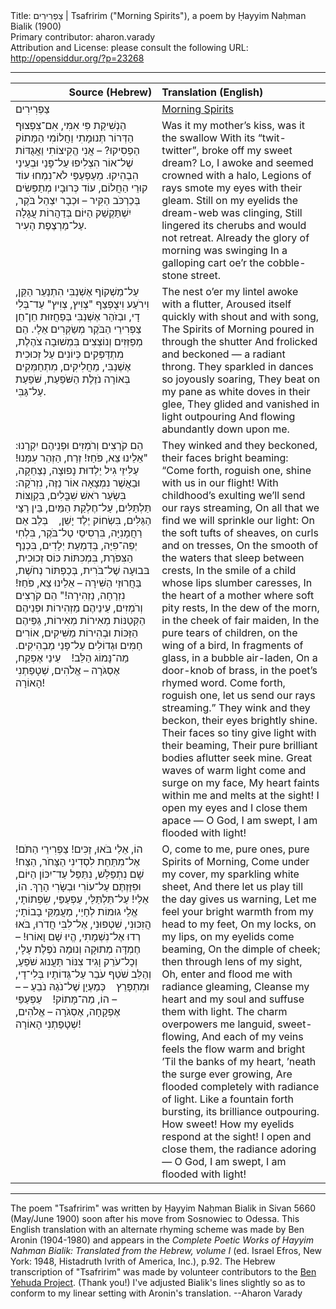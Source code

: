 <html>
<head></head>
<body>
Title: צַפְרִירִים | Tsafririm ("Morning Spirits"), a poem by Ḥayyim Naḥman Bialik (1900)<br />
Primary contributor: aharon.varady<br />
Attribution and License: please consult the following URL: <a href="http://opensiddur.org/?p=23268">http://opensiddur.org/?p=23268</a>
<p />
<hr />

<table style="margin-left: auto;margin-right: auto;" class="draggable">
<thead><tr><th id="x" style="text-align: right;">Source (Hebrew)</th><th style="text-align: left;">Translation (English)</th></tr></thead>
<tbody>
<tr><td style="vertical-align:top;" width="46%">
<div class="liturgy"><span lang="he">
צַפְרִירִים
</span></div></td>
 
<td style="vertical-align:top;" width="53%">
<div class="english">
<u>Morning Spirits</u>
</div></td></tr>


<tr><td style="vertical-align:top;" width="46%">
<div class="liturgy"><span lang="he">
הַנְשִׁיקַת פִּי אִמִּי, אִם־צִפְצוּף הַדְּרוֹר
תְּנוּמָתִי וַחֲלוֹמִי הַמָּתוֹק הַפְסִיקוּ? –
אֲנִי הֱקִיצוֹתִי וַאֲגֻדּוֹת שֶׁל־אוֹר
הִצְלִיפוּ עַל־פָּנַי וּבְעֵינַי הִבְהִיקוּ.
מֵעַפְעַפַּי לֹא־נִמְחוּ עוֹד קוּרֵי הַחֲלוֹם,
עוֹד כְּרוּבָיו מְתַפְּשִׂים בְּכַרְכֹּב הַקִּיר –
וּכְבָר יִצְהַל בֹּקֶר, יִשְׁתַּקְשַׁק הַיּוֹם
בְּדַהֲרוֹת עֲגָלָה עַל־מַרְצֶפֶת הָעִיר.
</span></div></td>
 
<td style="vertical-align:top;" width="53%">
<div class="english">
Was it my mother’s kiss, was it the swallow 
With its “twit-twitter”, broke off my sweet dream?
Lo, I awoke and seemed crowned with a halo,
Legions of rays smote my eyes with their gleam.
Still on my eyelids the dream-web was clinging,
Still lingered its cherubs and would not retreat.
Already the glory of morning was swinging 
In a galloping cart oe’r the cobble-stone street.
</div></td></tr>


<tr><td style="vertical-align:top;" width="46%">
<div class="liturgy"><span lang="he">
עַל־מַשְׁקוֹף אֶשְׁנַבִּי הִתְנַעֵר הַקֵּן,
וִירֹעַע וִיצֻפְצַף "צְוִיץ, צְוִיץ" עַד־בְּלִי דָי,
ובְזֹהַר אֶשְׁנַבִּי בְּפַחֲזוּת חֵן־חֵן
צַפְרִירֵי הַבֹּקֶר מְשַׂקְּרִים אֵלָי.
הֵם מְפַזְּזִים וְנוֹצְצִים בִּמְשׁוּבָה צֹהֶלֶת,
מִתְדַּפְּקִים כְּיוֹנִים עַל זְכוּכִית אֶשְׁנַבִּי,
מַחֲלִיקִים, מִתְחַמְּקִים בְּאוֹרָה נֹזֶלֶת
הַשֹּׁפַעַת, שֹּׁפַעַת עַל־גַּבִּי.
</span></div></td>
 
<td style="vertical-align:top;" width="53%">
<div class="english">
The nest o’er my lintel awoke with a flutter,
Aroused itself quickly with shout and with song,
The Spirits of Morning poured in through the shutter 
And frolicked and beckoned — a radiant throng.
They sparkled in dances so joyously soaring,
They beat on my pane as white doves in their glee,
They glided and vanished in light outpouring 
And flowing abundantly down upon me.
</div></td></tr>


<tr><td style="vertical-align:top;" width="46%">
<div class="liturgy"><span lang="he">
הֵם קֹרְצִים וְרֹמְזִים וּפְנֵיהֶם יִקְרָנוּ:
"אֵלֵינוּ צֵא, פֹּחַז! זְרַח, הַזְהֵר עִמָּנוּ!
עַלִּיזֵי גִיל יַלְדוּת נָפוּצָה, נְצַחֵקָה,
וּבַאֲשֶׁר נִמְצָאָה אוֹר נַזֶּה, נִזְרֹקָה:
בִּשְׂעַר רֹאשׁ שִׁבֳּלִים, בִּקְוֻצּוֹת תַּלְתַּלִּים,
עַל־חֶלְקַת הַמַּיִם, בֵּין רַצֵּי הַגַּלִּים,
בִּשְׂחוֹק יֶלֶד יָשֵׁן, 
&nbsp;&nbsp;&nbsp;בְּלֵב אֵם רַחֲמָנִיָּה,
בִּרְסִיסֵי טַל־בֹּקֶר, בִּלְחִי יְפֵה־פִיָּה,
בְּדִמְעַת יְלָדִים, בִּכְנַף הַצִּפֹּרֶת,
בִּמְכִתּוֹת כּוֹס זְכוּכִית, בּבוּעָה שֶׁל־בֹּרִית,
בְּכַפְתּוֹר נְחֹשֶׁת, בַּחֲרוּזֵי הַשִּׁירָה –
אֵלֵינוּ צֵא, פֹּחַז! נִזְרָחָה, נַזְהִירָה!"
הֵם קֹרְצִים וְרֹמְזִים, עֵינֵיהֶם מַזְהִירוֹת
וּפְנֵיהֶם הַקְּטַנּוֹת מְאִירוֹת מְאִירוֹת,
גַּפֵּיהֶם הַזַּכּוֹת וּבְהִירוֹת מַשִּׁיקִים,
אוֹרִים חַמִּים וּגְדוֹלִים עַל־פָּנַי מַבְהִיקִים.
מַה־נָּמוֹג הַלֵּב! 
&nbsp;&nbsp;&nbsp;עֵינַי אֶפְקַח, אֶסְגֹּרָה –
אֱלֹהִים, שְׁטָפַתְנִי הָאוֹרָה!
</span></div></td>
 
<td style="vertical-align:top;" width="53%">
<div class="english">
They winked and they beckoned, their faces bright beaming: 
“Come forth, roguish one, shine with us in our flight!
With childhood’s exulting we’ll send our rays streaming,
On all that we find we will sprinkle our light:
On the soft tufts of sheaves, on curls and on tresses,
On the smooth of the waters that sleep between crests,
In the smile of a child whose lips slumber caresses,
In the heart of a mother where soft pity rests,
In the dew of the morn, in the cheek of fair maiden,
In the pure tears of children, on the wing of a bird,
In fragments of glass, in a bubble air-laden,
On a door-knob of brass, in the poet’s rhymed word.
Come forth, roguish one, let us send our rays streaming.” 
They wink and they beckon, their eyes brightly shine. 
Their faces so tiny give light with their beaming,
Their pure brilliant bodies aflutter seek mine.
Great waves of warm light come and surge on my face,
My heart faints within me and melts at the sight!
I open my eyes and I close them apace —
O God, I am swept, I am flooded with light!
</div></td></tr>


<tr><td style="vertical-align:top;" width="46%">
<div class="liturgy"><span lang="he">
הוֹ, אֵלַי בֹּאוּ, זַכִּים! צַפְרִירֵי הַתֹּם!
אֶל־מִתַּחַת לִסְדִינִי הַצָּחֹר, הַצָּח!
שָׁם נִתְפַּלַּשׁ, נִתַּפַּל עַד־יִכּוֹן הַיּוֹם,
וּפִזַּזְתֶּם עַל־עוֹרִי וּבְשָׂרִי הָרָךְ.
הוֹ, אֵלַי! עַל־תַּלְתַּלַּי, עַפְעַפַּי, שִׂפְתוֹתָי,
אֱלֵי גוּמוֹת לְחָיַי, מַעֲמַקֵּי בָבוֹתָי;
הֲזִכּוּנִי, שִׁטְפוּנִי, אֶל־לִבִּי חֲדֹרוּ,
בֹּאוּ רְדוּ אֶל־נִשְׁמָתִי, הֱיוּ שָׁם וָאוֹרוּ! –
חֶמְדָּה מְתוּקָה וְנוּמָה נֹפֶלֶת עָלָי,
וְכָל־עֹרֵק וָגִיד צִנּוֹר תַּעֲנוּג שֹׁפֵעַ,
וְהַלֵּב שֹׁטֵף עֹבֵר עַל־גְּדוֹתָיו בְּלִי־דָי,
וּמִתְפָּרֵץ 
&nbsp;&nbsp;&nbsp;כְּמַעְיָן שֶׁל־נֹגַהּ נֹבֵעַ – – –
הוֹ, מַה־מָּתוֹק! 
&nbsp;&nbsp;&nbsp;עַפְעַפַּי אֶפְקָחָה, אֶסְגֹּרָה –
אֱלֹהִים, שְׁטָפַתְנִי הָאוֹרָה!
</span></div></td>
 
<td style="vertical-align:top;" width="53%">
<div class="english">
O, come to me, pure ones, pure Spirits of Morning,
Come under my cover, my sparkling white sheet,
And there let us play till the day gives us warning,
Let me feel your bright warmth from my head to my feet, 
On my locks, on my lips, on my eyelids come beaming,
On the dimple of cheek; then through lens of my sight,
Oh, enter and flood me with radiance gleaming,
Cleanse my heart and my soul and suffuse them with light. 
The charm overpowers me languid, sweet-flowing,
And each of my veins feels the flow warm and bright
’Til the banks of my heart, ’neath the surge ever growing, 
Are flooded completely with radiance of light.
Like a fountain forth bursting, its brilliance outpouring. 
How sweet! How my eyelids respond at the sight!
I open and close them, the radiance adoring —
O God, I am swept, I am flooded with light!
</div></td></tr>
</tbody></table>

<hr />
The poem "Tsafririm" was written by Ḥayyim Naḥman Bialik in Sivan 5660 (May/June 1900) soon after his move from Sosnowiec to Odessa. This English translation with an alternate rhyming scheme was made by Ben Aronin (1904-1980) and appears in the <em>Complete Poetic Works of Hayyim Nahman Bialik: Translated from the Hebrew, volume I</em> (ed. Israel Efros, New York: 1948, Histadruth Ivrith of America, Inc.), p.92. The Hebrew transcription of "Tsafririm" was made by volunteer contributors to the <a href="https://benyehuda.org/bialik/bia040.html">Ben Yehuda Project</a>. (Thank you!) I've adjusted Bialik's lines slightly so as to conform to my linear setting with Aronin's translation. --Aharon Varady
</body>
</html>